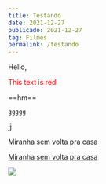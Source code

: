 ```yaml
---
title: Testando
date: 2021-12-27
publicado: 2021-12-27
tag: Filmes
permalink: /testando
---
```



Hello,

<font color="red">This text is red</font>

==hm==

`ggggg`

~~jj~~

[Miranha sem volta pra casa](Miranha%20sem%20volta%20pra%20casa.md)

[Miranha sem volta pra casa](Miranha%20sem%20volta%20pra%20casa.md)

![](../assets/img/FHlTQNlWUAIjNwn.jpg)



